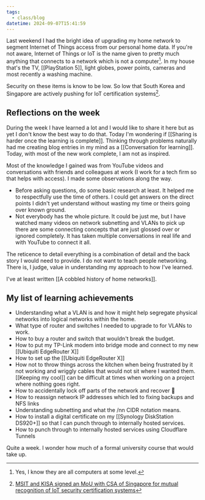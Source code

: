 ```yaml
---
tags:
  - class/blog
datetime: 2024-09-07T15:41:59
---
```

Last weekend I had the bright idea of upgrading my home network to segment Internet of Things access from our personal home data. If you're not aware, Internet of Things or IoT is the name given to pretty much anything that connects to a network which is not a computer[^1]. In my house that's the TV, [[PlayStation 5]], light globes, power points, cameras and most recently a washing machine.

Security on these items is know to be low. So low that South Korea and Singapore are actively pushing for IoT certification systems[^2].
## Reflections on the week
During the week I have learned a lot and I would like to share it here but as yet I don't know the best way to do that. Today I'm wondering if [[Sharing is harder once the learning is complete]]. Thinking through problems naturally had me creating blog entries in my mind as a [[Conversation for learning]]. Today, with most of the new work complete, I am not as inspired.

Most of the knowledge I gained was from YouTube videos and conversations with friends and colleagues at work (I work for a tech firm so that helps with access). I made some observations along the way.

- Before asking questions, do some basic research at least. It helped me to respectfully use the time of others. I could get answers on the direct points I didn't yet understand without wasting my time or theirs going over known ground.
- Not everybody has the whole picture. It could be just me, but I have watched many videos on network subnetting and VLANs to pick up there are some connecting concepts that are just glossed over or ignored completely. It has taken multiple conversations in real life and with YouTube to connect it all.

The reticence to detail everything is a combination of detail and the back story I would need to provide. I do not want to teach people networking. There is, I judge, value in understanding my approach to how I've learned.

I've at least written [[A cobbled history of home networks]].
## My list of learning achievements
- Understanding what a VLAN is and how it might help segregate physical networks into logical networks within the home.
- What type of router and switches I needed to upgrade to for VLANs to work.
- How to buy a router and switch that wouldn't break the budget.
- How to put my TP-Link modem into bridge mode and connect to my new [[Ubiquiti EdgeRouter X]]
- How to set up the [[Ubiquiti EdgeRouter X]]
- How not to throw things across the kitchen when being frustrated by it not working and wriggly cables that would not sit where I wanted them. [[Keeping my cool]] can be difficult at times when working on a project where nothing goes right.
- How to accidentally lock off parts of the network and recover 🙂
- How to reassign network IP addresses which led to fixing backups and NFS links
- Understanding subnetting and what the /nn CIDR notation means.
- How to install a digital certificate on my [[Synology DiskStation DS920+]] so that I can punch through to internally hosted services.
- How to punch through to internally hosted services using Cloudflare Tunnels

Quite a week. I wonder how much of a formal university course that would take up.

[^1]: Yes, I know they are all computers at some level.
[^2]: [MSIT and KISA signed an MoU with CSA of Singapore for mutual recognition of IoT security certification systems](https://www.msit.go.kr/eng/bbs/view.do?sCode=eng&mId=4&mPid=2&pageIndex=&bbsSeqNo=42&nttSeqNo=938&searchOpt=ALL&searchTxt=)